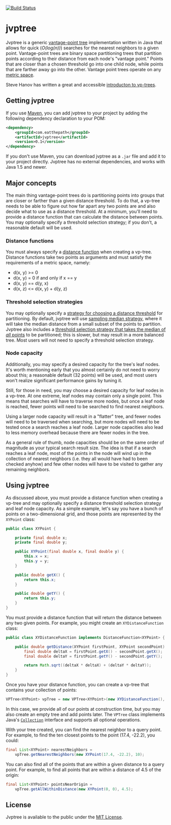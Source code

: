 [![Build Status](https://travis-ci.org/jchambers/jvptree.svg?branch=master)](https://travis-ci.org/jchambers/jvptree)

# jvptree

Jvptree is a generic [vantage-point tree](https://en.wikipedia.org/wiki/Vantage-point_tree) implementation written in Java that allows for quick (*O(log(n))*) searches for the nearest neighbors to a given point. Vantage-point trees are binary space partitioning trees that partition points according to their distance from each node's "vantage point." Points that are closer than a chosen threshold go into one child node, while points that are farther away go into the other. Vantage point trees operate on any [metric space](https://en.wikipedia.org/wiki/Metric_space).

Steve Hanov has written a great and accessible [introducton to vp-trees](http://stevehanov.ca/blog/index.php?id=130).

## Getting jvptree

If you use [Maven](http://maven.apache.org/), you can add jvptree to your project by adding the following dependency declaration to your POM:

```xml
<dependency>
    <groupId>com.eatthepath</groupId>
    <artifactId>jvptree</artifactId>
    <version>0.1</version>
</dependency>
```

If you don't use Maven, you can download jvptree as a `.jar` file and add it to your project directly. Jvptree has no external dependencies, and works with Java 1.5 and newer.

## Major concepts

The main thing vantage-point trees do is partitioning points into groups that are closer or farther than a given distance threshold. To do that, a vp-tree needs to be able to figure out how far apart any two points are and also decide what to use as a distance threshold. At a minimum, you'll need to provide a distance function that can calculate the distance between points. You may optionally specify a threshold selection strategy; if you don't, a reasonable default will be used.

### Distance functions

You must always specify a [distance function](http://jchambers.github.io/jvptree/apidocs/0.1/com/eatthepath/jvptree/DistanceFunction.html) when creating a vp-tree. Distance functions take two points as arguments and must satisfy the requirements of a metric space, namely:

- d(x, y) >= 0
- d(x, y) = 0 if and only if x == y
- d(x, y) == d(y, x)
- d(x, z) <= d(x, y) + d(y, z)

### Threshold selection strategies

You may optionally specify a [strategy for choosing a distance threshold](http://jchambers.github.io/jvptree/apidocs/0.1/com/eatthepath/jvptree/ThresholdSelectionStrategy.html) for partitioning. By default, jvptree will use [sampling median strategy](http://jchambers.github.io/jvptree/apidocs/0.1/com/eatthepath/jvptree/util/SamplingMedianDistanceThresholdSelectionStrategy.html), where it will take the median distance from a small subset of the points to partition. Jvptree also includes a [threshold selection strategy that takes the median of *all* points](http://jchambers.github.io/jvptree/apidocs/0.1/com/eatthepath/jvptree/util/MedianDistanceThresholdSelectionStrategy.html) to be partitioned; this is slower, but may result in a more balanced tree. Most users will not need to specify a threshold selection strategy.

### Node capacity

Additionally, you may specify a desired capacity for the tree's leaf nodes. It's worth mentioning early that you almost certainly do not need to worry about this; a reasonable default (32 points) will be used, and most users won't realize significant performance gains by tuning it.

Still, for those in need, you may choose a desired capacity for leaf nodes in a vp-tree. At one extreme, leaf nodes may contain only a single point. This means that searches will have to traverse more nodes, but once a leaf node is reached, fewer points will need to be searched to find nearest neighbors.

Using a larger node capacity will result in a "flatter" tree, and fewer nodes will need to be traversed when searching, but more nodes will need to be tested once a search reaches a leaf node. Larger node capacities also lead to less memory overhead because there are fewer nodes in the tree.

As a general rule of thumb, node capacities should be on the same order of magnitude as your typical search result size. The idea is that if a search reaches a leaf node, most of the points in the node will wind up in the collection of nearest neighbors (i.e. they all would have had to been checked anyhow) and few other nodes will have to be visited to gather any remaining neighbors.

## Using jvptree

As discussed above, you must provide a distance function when creating a vp-tree and may optionally specify a distance threshold selection strategy and leaf node capacity. As a simple example, let's say you have a bunch of points on a two-dimensional grid, and those points are represented by the `XYPoint` class:

```java
public class XYPoint {

    private final double x;
    private final double y;

    public XYPoint(final double x, final double y) {
        this.x = x;
        this.y = y;
    }

    public double getX() {
        return this.x;
    }

    public double getY() {
        return this.y;
    }
}
```

You must provide a distance function that will return the distance between any two given points. For example, you might create an `XYDistanceFunction` class:

```java
public class XYDistanceFunction implements DistanceFunction<XYPoint> {

    public double getDistance(XYPoint firstPoint, XYPoint secondPoint) {
        final double deltaX = firstPoint.getX() - secondPoint.getX();
        final double deltaY = firstPoint.getY() - secondPoint.getY();

        return Math.sqrt((deltaX * deltaX) + (deltaY * deltaY));
    }
}
```

Once you have your distance function, you can create a vp-tree that contains your collection of points:

```java
VPTree<XYPoint> vpTree = new VPTree<XYPoint>(new XYDistanceFunction(), points);
```

In this case, we provide all of our points at construction time, but you may also create an empty tree and add points later. The `VPTree` class implements Java's [`Collection`](http://docs.oracle.com/javase/7/docs/api/java/util/Collection.html) interface and supports all optional operations.

With your tree created, you can find the nearest neighbor to a query point. For example, to find the ten closest points to the point (17.4, -22.2), you could:

```java
final List<XYPoint> nearestNeighbors =
    vpTree.getNearestNeighbors(new XYPoint(17.4, -22.2), 10);
```

You can also find all of the points that are within a given distance to a query point. For example, to find all points that are within a distance of 4.5 of the origin:

```java
final List<XYPoint> pointsNearOrigin =
    vpTree.getAllWithinDistance(new XYPoint(0, 0), 4.5);
```

## License

Jvptree is available to the public under the [MIT License](http://opensource.org/licenses/MIT).
